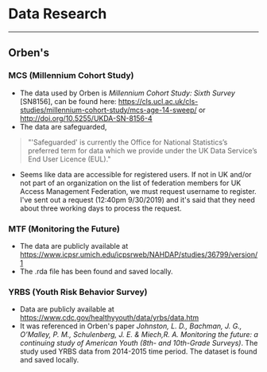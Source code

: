 # Data Research

* * *

## Orben's

### MCS (Millennium Cohort Study)

- The data used by Orben is *Millennium Cohort Study: Sixth Survey* [SN8156], can be found here: https://cls.ucl.ac.uk/cls-studies/millennium-cohort-study/mcs-age-14-sweep/ or http://doi.org/10.5255/UKDA-SN-8156-4 
- The data are safeguarded, 
> "'Safeguarded' is currently the Office for National Statistics’s preferred term for data which we provide under the UK Data Service’s End User Licence (EUL)."

- Seems like data are accessible for registered users. If not in UK and/or not part of an organization on the list of federation members for UK Access Management Federation, we must request username to register. I've sent out a request (12:40pm 9/30/2019) and it's said that they need about three working days to process the request. 

### MTF (Monitoring the Future)

- The data are publicly available at https://www.icpsr.umich.edu/icpsrweb/NAHDAP/studies/36799/version/1
- The .rda file has been found and saved locally. 

### YRBS (Youth Risk Behavior Survey)

- Data are publicly available at https://www.cdc.gov/healthyyouth/data/yrbs/data.htm 
- It was referenced in Orben's paper *Johnston, L. D., Bachman, J. G., O’Malley, P. M., Schulenberg, J. E. & Miech,R. A. Monitoring the future: a continuing study of American Youth (8th- and 10th-Grade Surveys)*. The study used YRBS data from 2014-2015 time period. The dataset is found and saved locally. 